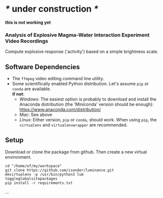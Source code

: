 # _*_ under construction _*_

**this is not working yet**

### Analysis of Explosive Magma-Water Interaction Experiment Video Recordings

Compute explosive response ('activity') based on a simple brightness scale.

## Software Dependencies
- The `ffmpeg` video editing command line utility.
- Some scientifically enabled Python distribution. Let's assume `pip` or `conda`
 are available.  
**if not**:  
  - *Windows*: The easiest option is probably to download and install the
   Anaconda distribution (the 'Miniconda' version should be enough):
    https://www.anaconda.com/distribution/
  - *Mac*: See above
  - *Linux*: Either version, `pip` or `conda`, should work. When using `pip`,
   the `virtualenv` and `virtualenvwrapper` are recommended.

## Setup
Download or clone the package from github. Then create a new virtual
 environment.
```
cd "/home/of/my/workspace"
git clone https://github.com/isonder/luminance.git
mkvirtualenv -p /usr/bin/python3 lum
toggleglobalsitepackages
pip install -r requirements.txt
```
...